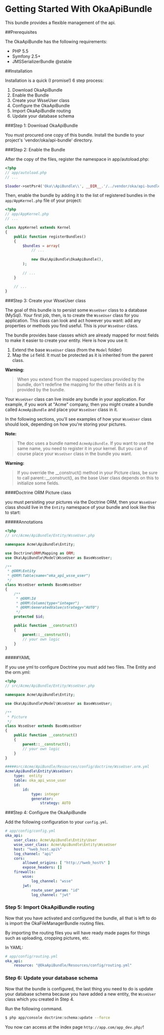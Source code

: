 **Getting Started With OkaApiBundle**
=====================================

This bundle provides a flexible management of the api.

##Prerequisites

The OkaApiBundle has the following requirements:
 - PHP 5.5
 - Symfony 2.5+
 - JMSSerializerBundle @stable

##Installation

Installation is a quick (I promise!) 6 step process:

1. Download OkaApiBundle
2. Enable the Bundle
3. Create your WsseUser class
4. Configure the OkaApiBundle
5. Import OkaApiBundle routing
6. Update your database schema

###Step 1: Download OkaApiBundle

You must procured one copy of this bundle. Install the bundle to your project's 'vendor/oka/api-bundle' directory.

###Step 2: Enable the Bundle

After the copy of the files, register the namespace in app/autoload.php:

``` php
<?php
// app/autoload.php
// ...

$loader->setPsr4('Oka\\ApiBundle\\', __DIR__.'/../vendor/oka/api-bundle');
```

Then, enable the bundle by adding it to the list of registered bundles
in the `app/AppKernel.php` file of your project:

```php
<?php
// app/AppKernel.php
// ...

class AppKernel extends Kernel
{
	public function registerBundles()
	{
		$bundles = array(
			// ...
			
			new Oka\ApiBundle\OkaApiBundle(),
		);
		
		// ...
	}
	
	// ...
}
```

###Step 3: Create your WsseUser class

The goal of this bundle is to  persist some `WsseUser` class to a database (MySql). 
Your first job, then, is to create the `WsseUser` class for you application. 
This class can look and act however you want: add any
properties or methods you find useful. This is *your* `WsseUser` class.

The bundle provides base classes which are already mapped for most fields
to make it easier to create your entity. Here is how you use it:

1. Extend the base `WsseUser` class (from the ``Model`` folder)
2. Map the `id` field. It must be protected as it is inherited from the parent class.

**Warning:**

> When you extend from the mapped superclass provided by the bundle, don't
> redefine the mapping for the other fields as it is provided by the bundle.

Your `WsseUser` class can live inside any bundle in your application. For example,
if you work at "Acme" company, then you might create a bundle called `AcmeApiBundle`
and place your `WsseUser` class in it.

In the following sections, you'll see examples of how your `WsseUser` class should
look, depending on how you're storing your pictures.

**Note:**

> The doc uses a bundle named `AcmeApiBundle`. If you want to use the same
> name, you need to register it in your kernel. But you can of course place
> your `WsseUser` class in the bundle you want.

**Warning:**

> If you override the __construct() method in your Picture  class, be sure
> to call parent::__construct(), as the base User class depends on
> this to initialize some fields.

####Doctrine ORM Picture class

you must persisting your pictures via the Doctrine ORM, then your `WsseUser` class
should live in the `Entity` namespace of your bundle and look like this to
start:

#####Annotations

```php
<?php
// src/Acme/ApiBundle/Entity/WsseUser.php

namespace Acme\ApiBundle\Entity;

use Doctrine\ORM\Mapping as ORM;
use Oka\ApiBundle\Model\WsseUser as BaseWsseUser;

/**
 * @ORM\Entity
 * @ORM\Table(name="oka_api_wsse_user")
 */
class WsseUser extends BaseWsseUser
{
    /**
     * @ORM\Id
     * @ORM\Column(type="integer")
     * @ORM\GeneratedValue(strategy="AUTO")
     */
    protected $id;

    public function __construct()
    {
        parent::__construct();
        // your own logic
    }
}
```

#####YAML

If you use yml to configure Doctrine you must add two files. The Entity and the orm.yml:

```php
<?php
// src/Acme/ApiBundle/Entity/WsseUser.php

namespace Acme\ApiBundle\Entity;

use Oka\ApiBundle\Model\WsseUser as BaseWsseUser;

/**
 * Picture
 */
class WsseUser extends BaseWsseUser
{
	public function __construct()
	{
		parent::__construct();
		// your own logic
	}
}
```

```yaml
#####src/Acme/ApiBundle/Resources/config/doctrine/WsseUser.orm.yml
Acme\ApiBundle\Entity\WsseUser:
    type:  entity
    table: oka_api_wsse_user
    id:
        id:
            type: integer
            generator:
                strategy: AUTO
```

###Step 4: Configure the OkaApiBundle

Add the following configuration to your `config.yml`.

``` yaml
# app/config/config.yml
oka_api:
    user_class: Acme\ApiBundle\Entity\User
    wsse_user_class: Acme\ApiBundle\Entity\WsseUser
    host: "%web_host.api%"
    log_channel: "api"
    cors:
        allowed_origins: [ "http://%web_host%" ]
        expose_headers: []
    firewalls:
        wsse:
            log_channel: "wsse"
        jwt:
            route_user_param: "id"
            log_channel: "jwt"
```

### Step 5: Import OkaApiBundle routing

Now that you have activated and configured the bundle, all that is left to do is
import the OkaFileManagerBundle routing files.

By importing the routing files you will have ready made pages for things such as
uploading, cropping pictures, etc.

In YAML:

``` yaml
# app/config/routing.yml
oka_api:
    resource: "@OkaApiBundle/Resources/config/routing.yml"
```

### Step 6: Update your database schema

Now that the bundle is configured, the last thing you need to do is update your
database schema because you have added a new entity, the `WsseUser` class which you
created in Step 4.

Run the following command.

``` bash
$ php app/console doctrine:schema:update --force
```

You now can access at the index page `http://app.com/app_dev.php/`!